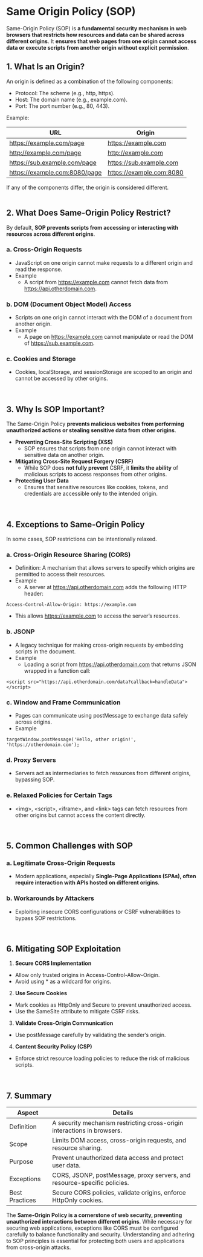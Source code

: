 <br>

# Same Origin Policy (SOP)
Same-Origin Policy (SOP) is **a fundamental security mechanism in web browsers that restricts how resources and data can be shared across different origins**. It **ensures that web pages from one origin cannot access data or execute scripts from another origin without explicit permission**.

## 1. What Is an Origin?
An origin is defined as a combination of the following components:  

  - Protocol: The scheme (e.g., http, https).
  - Host: The domain name (e.g., example.com).
  - Port: The port number (e.g., 80, 443).

Example:

| URL | Origin |
| --- | ------ |
| https://example.com/page | https://example.com |
| http://example.com/page | http://example.com |
| https://sub.example.com/page | https://sub.example.com |
| https://example.com:8080/page | https://example.com:8080 |

If any of the components differ, the origin is considered different.  
<br>

## 2. What Does Same-Origin Policy Restrict?
By default, **SOP prevents scripts from accessing or interacting with resources across different origins**.

### a. Cross-Origin Requests
  - JavaScript on one origin cannot make requests to a different origin and read the response.
  - Example
    - A script from https://example.com cannot fetch data from https://api.otherdomain.com.

### b. DOM (Document Object Model) Access
  - Scripts on one origin cannot interact with the DOM of a document from another origin.
  - Example
    - A page on https://example.com cannot manipulate or read the DOM of https://sub.example.com.

### c. Cookies and Storage
  - Cookies, localStorage, and sessionStorage are scoped to an origin and cannot be accessed by other origins.  
<br>

## 3. Why Is SOP Important?
The Same-Origin Policy **prevents malicious websites from performing unauthorized actions or stealing sensitive data from other origins**.  

  - **Preventing Cross-Site Scripting (XSS)**
    - SOP ensures that scripts from one origin cannot interact with sensitive data on another origin.
  - **Mitigating Cross-Site Request Forgery (CSRF)**
    - While SOP does **not fully prevent** CSRF, it **limits the ability** of malicious scripts to access responses from other origins.
  - **Protecting User Data**
    - Ensures that sensitive resources like cookies, tokens, and credentials are accessible only to the intended origin.  
<br>

## 4. Exceptions to Same-Origin Policy
In some cases, SOP restrictions can be intentionally relaxed.

### a. Cross-Origin Resource Sharing (CORS)
  - Definition: A mechanism that allows servers to specify which origins are permitted to access their resources.
  - Example
    - A server at https://api.otherdomain.com adds the following HTTP header:  

```
Access-Control-Allow-Origin: https://example.com
```

  - This allows https://example.com to access the server’s resources.

### b. JSONP
  - A legacy technique for making cross-origin requests by embedding scripts in the document.
  - Example
    - Loading a script from https://api.otherdomain.com that returns JSON wrapped in a function call:  

```
<script src="https://api.otherdomain.com/data?callback=handleData"></script>
```

### c. Window and Frame Communication
  - Pages can communicate using postMessage to exchange data safely across origins.
  - Example  

```
targetWindow.postMessage('Hello, other origin!', 'https://otherdomain.com');
```

### d. Proxy Servers
  - Servers act as intermediaries to fetch resources from different origins, bypassing SOP.  
  
### e. Relaxed Policies for Certain Tags
  - \<img>, \<script>, \<iframe>, and \<link> tags can fetch resources from other origins but cannot access the content directly.  
<br>

## 5. Common Challenges with SOP
### a. Legitimate Cross-Origin Requests
  - Modern applications, especially **Single-Page Applications (SPAs), often require interaction with APIs hosted on different origins**.

### b. Workarounds by Attackers
  - Exploiting insecure CORS configurations or CSRF vulnerabilities to bypass SOP restrictions.  
<br>

## 6. Mitigating SOP Exploitation
1. **Secure CORS Implementation**
  - Allow only trusted origins in Access-Control-Allow-Origin.
  - Avoid using * as a wildcard for origins.
2. **Use Secure Cookies**
  - Mark cookies as HttpOnly and Secure to prevent unauthorized access.
  - Use the SameSite attribute to mitigate CSRF risks.
3. **Validate Cross-Origin Communication**
  - Use postMessage carefully by validating the sender’s origin.
4. **Content Security Policy (CSP)**
  - Enforce strict resource loading policies to reduce the risk of malicious scripts.  
<br>

## 7. Summary

| Aspect | Details |
| ------ | ------- |
| Definition | A security mechanism restricting cross-origin interactions in browsers. |
| Scope | Limits DOM access, cross-origin requests, and resource sharing. |
| Purpose | Prevent unauthorized data access and protect user data. |
| Exceptions | CORS, JSONP, postMessage, proxy servers, and resource-specific policies. |
| Best Practices | Secure CORS policies, validate origins, enforce HttpOnly cookies. |

The **Same-Origin Policy is a cornerstone of web security, preventing unauthorized interactions between different origins**. While necessary for securing web applications, exceptions like CORS must be configured carefully to balance functionality and security. Understanding and adhering to SOP principles is essential for protecting both users and applications from cross-origin attacks.  
<br>